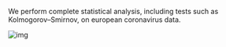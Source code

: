 We perform complete statistical analysis, including tests such as Kolmogorov–Smirnov, on european coronavirus data.

![img](https://github.com/ntigkaris/xcv/assets/87975862/b056ed05-7e9f-4034-8a05-7241b186405f)
